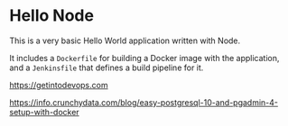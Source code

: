 # Hello Node
This is a very basic Hello World application written with Node.

It includes a `Dockerfile` for building a Docker image with the application, and a `Jenkinsfile` that defines a build pipeline for it.

https://getintodevops.com


https://info.crunchydata.com/blog/easy-postgresql-10-and-pgadmin-4-setup-with-docker
